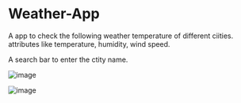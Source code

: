 # Weather-App
A app to check the following weather temperature of different ciities.
attributes like temperature, humidity, wind speed.


A search bar to enter the ctity name.

![image](https://user-images.githubusercontent.com/78405778/224505800-b636852b-5a7a-4287-a1cf-b2c0184b7792.png)

![image](https://user-images.githubusercontent.com/78405778/224505854-1e4c0e40-efb0-4b79-b467-776aa5fb3c0e.png)
